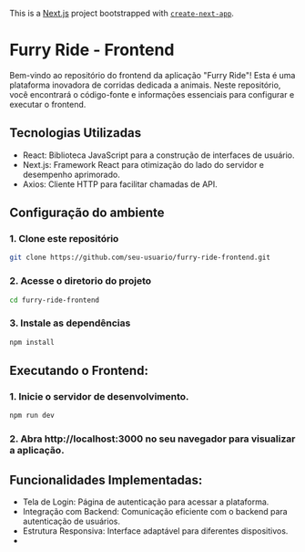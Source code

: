 This is a [Next.js](https://nextjs.org/) project bootstrapped with [`create-next-app`](https://github.com/vercel/next.js/tree/canary/packages/create-next-app).


# Furry Ride - Frontend

Bem-vindo ao repositório do frontend da aplicação "Furry Ride"! Esta é uma plataforma inovadora de corridas dedicada a animais. Neste repositório, você encontrará o código-fonte e informações essenciais para configurar e executar o frontend.

## Tecnologias Utilizadas

- React: Biblioteca JavaScript para a construção de interfaces de usuário.
- Next.js: Framework React para otimização do lado do servidor e desempenho aprimorado.
- Axios: Cliente HTTP para facilitar chamadas de API.

## Configuração do ambiente

### 1. Clone este repositório

```bash
git clone https://github.com/seu-usuario/furry-ride-frontend.git
```
### 2. Acesse o diretorio do projeto

```bash
cd furry-ride-frontend
```

### 3. Instale as dependências

```bash
npm install
```

## Executando o Frontend:

### 1. Inicie o servidor de desenvolvimento.

```bash
npm run dev
```

### 2. Abra http://localhost:3000 no seu navegador para visualizar a aplicação.

## Funcionalidades Implementadas: 

- Tela de Login: Página de autenticação para acessar a plataforma.
- Integração com Backend: Comunicação eficiente com o backend para autenticação de usuários.
- Estrutura Responsiva: Interface adaptável para diferentes dispositivos.
- 
